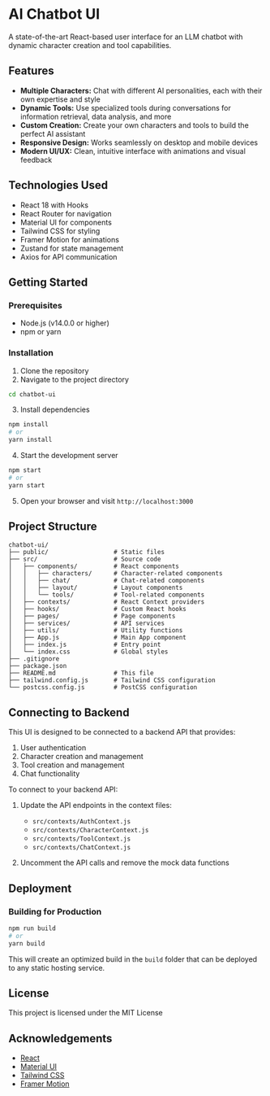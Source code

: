 # AI Chatbot UI

A state-of-the-art React-based user interface for an LLM chatbot with dynamic character creation and tool capabilities.

## Features

- **Multiple Characters:** Chat with different AI personalities, each with their own expertise and style
- **Dynamic Tools:** Use specialized tools during conversations for information retrieval, data analysis, and more
- **Custom Creation:** Create your own characters and tools to build the perfect AI assistant
- **Responsive Design:** Works seamlessly on desktop and mobile devices
- **Modern UI/UX:** Clean, intuitive interface with animations and visual feedback

## Technologies Used

- React 18 with Hooks
- React Router for navigation
- Material UI for components
- Tailwind CSS for styling
- Framer Motion for animations
- Zustand for state management
- Axios for API communication

## Getting Started

### Prerequisites

- Node.js (v14.0.0 or higher)
- npm or yarn

### Installation

1. Clone the repository
2. Navigate to the project directory

```bash
cd chatbot-ui
```

3. Install dependencies

```bash
npm install
# or
yarn install
```

4. Start the development server

```bash
npm start
# or
yarn start
```

5. Open your browser and visit `http://localhost:3000`

## Project Structure

```
chatbot-ui/
├── public/                  # Static files
├── src/                     # Source code
│   ├── components/          # React components
│   │   ├── characters/      # Character-related components
│   │   ├── chat/            # Chat-related components
│   │   ├── layout/          # Layout components
│   │   └── tools/           # Tool-related components
│   ├── contexts/            # React Context providers
│   ├── hooks/               # Custom React hooks
│   ├── pages/               # Page components
│   ├── services/            # API services
│   ├── utils/               # Utility functions
│   ├── App.js               # Main App component
│   ├── index.js             # Entry point
│   └── index.css            # Global styles
├── .gitignore
├── package.json
├── README.md                # This file
├── tailwind.config.js       # Tailwind CSS configuration
└── postcss.config.js        # PostCSS configuration
```

## Connecting to Backend

This UI is designed to be connected to a backend API that provides:

1. User authentication
2. Character creation and management
3. Tool creation and management
4. Chat functionality

To connect to your backend API:

1. Update the API endpoints in the context files:
   - `src/contexts/AuthContext.js`
   - `src/contexts/CharacterContext.js`
   - `src/contexts/ToolContext.js`
   - `src/contexts/ChatContext.js`

2. Uncomment the API calls and remove the mock data functions

## Deployment

### Building for Production

```bash
npm run build
# or
yarn build
```

This will create an optimized build in the `build` folder that can be deployed to any static hosting service.

## License

This project is licensed under the MIT License

## Acknowledgements

- [React](https://reactjs.org/)
- [Material UI](https://mui.com/)
- [Tailwind CSS](https://tailwindcss.com/)
- [Framer Motion](https://www.framer.com/motion/)
